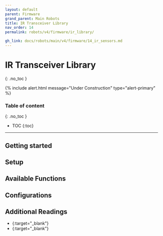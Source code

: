 ```yaml
---
layout: default
parent: Firmware
grand_parent: Main Robots
title: IR Transceiver Library
nav_order: 14
permalink: robots/v4/firmware/ir_library/

gh_link: docs/robots/main/v4/firmware/14_ir_sensors.md
---
```


# IR Transceiver Library
{: .no_toc }

{% include alert.html message="Under Construction" type="alert-primary" %}

### Table of content
{: .no_toc }
- TOC
{:toc}

----
## Getting started


## Setup


## Available Functions


##  Configurations


## Additional Readings

- [](){:target="_blank"}
- [](){:target="_blank"}
